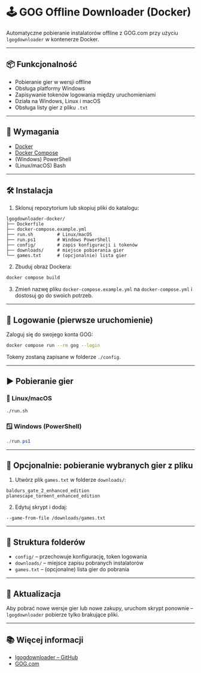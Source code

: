 # 🕹️ GOG Offline Downloader (Docker)

Automatyczne pobieranie instalatorów offline z GOG.com przy użyciu `lgogdownloader` w kontenerze Docker.

---

## 📦 Funkcjonalność

- Pobieranie gier w wersji offline
- Obsługa platformy Windows
- Zapisywanie tokenów logowania między uruchomieniami
- Działa na Windows, Linux i macOS
- Obsługa listy gier z pliku `.txt`

---

## 🧱 Wymagania

- [Docker](https://docs.docker.com/get-docker/)
- [Docker Compose](https://docs.docker.com/compose/)
- (Windows) PowerShell
- (Linux/macOS) Bash

---

## 🛠️ Instalacja

1. Sklonuj repozytorium lub skopiuj pliki do katalogu:

```
lgogdownloader-docker/
├── Dockerfile
├── docker-compose.example.yml
├── run.sh         # Linux/macOS
├── run.ps1        # Windows PowerShell
├── config/        # zapis konfiguracji i tokenów
├── downloads/     # miejsce pobierania gier
└── games.txt      # (opcjonalnie) lista gier
```

2. Zbuduj obraz Dockera:

```bash
docker compose build
```

3. Zmień nazwę pliku `docker-compose.example.yml` na `docker-compose.yml` i dostosuj go do swoich potrzeb.

---

## 🔐 Logowanie (pierwsze uruchomienie)

Zaloguj się do swojego konta GOG:

```bash
docker compose run --rm gog --login
```

Tokeny zostaną zapisane w folderze `./config`.

---

## ▶️ Pobieranie gier

### 🐧 Linux/macOS

```bash
./run.sh
```

### 🪟 Windows (PowerShell)

```powershell
./run.ps1
```

---

## 🧾 Opcjonalnie: pobieranie wybranych gier z pliku

1. Utwórz plik `games.txt` w folderze `downloads/`:

```
baldurs_gate_2_enhanced_edition
planescape_torment_enhanced_edition
```

2. Edytuj skrypt i dodaj:

```
--game-from-file /downloads/games.txt
```

---

## 📁 Struktura folderów

- `config/` – przechowuje konfigurację, token logowania
- `downloads/` – miejsce zapisu pobranych instalatorów
- `games.txt` – (opcjonalne) lista gier do pobrania

---

## 🔄 Aktualizacja

Aby pobrać nowe wersje gier lub nowe zakupy, uruchom skrypt ponownie – `lgogdownloader` pobierze tylko brakujące pliki.

---

## 📚 Więcej informacji

- [lgogdownloader – GitHub](https://github.com/Sude-/lgogdownloader)
- [GOG.com](https://www.gog.com/)
